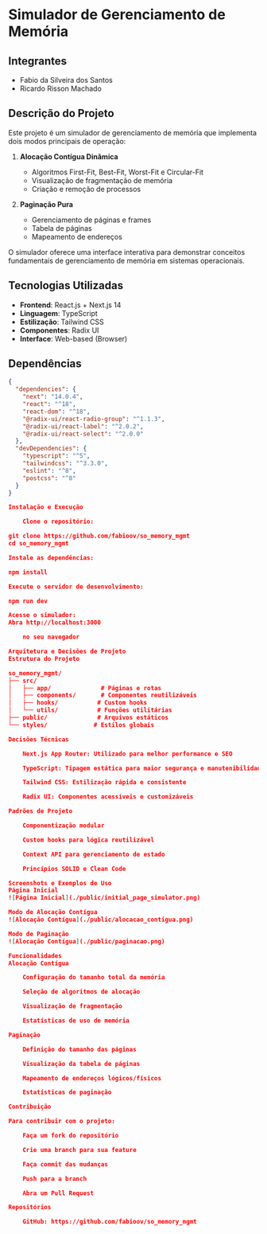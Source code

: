 # Simulador de Gerenciamento de Memória

## Integrantes

- Fabio da Silveira dos Santos
- Ricardo Risson Machado

## Descrição do Projeto

Este projeto é um simulador de gerenciamento de memória que implementa dois modos principais de operação:

1. **Alocação Contígua Dinâmica**

   - Algoritmos First-Fit, Best-Fit, Worst-Fit e Circular-Fit
   - Visualização de fragmentação de memória
   - Criação e remoção de processos

2. **Paginação Pura**
   - Gerenciamento de páginas e frames
   - Tabela de páginas
   - Mapeamento de endereços

O simulador oferece uma interface interativa para demonstrar conceitos fundamentais de gerenciamento de memória em sistemas operacionais.

## Tecnologias Utilizadas

- **Frontend**: React.js + Next.js 14
- **Linguagem**: TypeScript
- **Estilização**: Tailwind CSS
- **Componentes**: Radix UI
- **Interface**: Web-based (Browser)

## Dependências

```json
{
  "dependencies": {
    "next": "14.0.4",
    "react": "^18",
    "react-dom": "^18",
    "@radix-ui/react-radio-group": "^1.1.3",
    "@radix-ui/react-label": "^2.0.2",
    "@radix-ui/react-select": "^2.0.0"
  },
  "devDependencies": {
    "typescript": "^5",
    "tailwindcss": "^3.3.0",
    "eslint": "^8",
    "postcss": "^8"
  }
}

Instalação e Execução

    Clone o repositório:

git clone https://github.com/fabioov/so_memory_mgmt
cd so_memory_mgmt

Instale as dependências:

npm install

Execute o servidor de desenvolvimento:

npm run dev

Acesse o simulador:
Abra http://localhost:3000

    no seu navegador

Arquitetura e Decisões de Projeto
Estrutura do Projeto

so_memory_mgmt/
├── src/
│   ├── app/              # Páginas e rotas
│   ├── components/       # Componentes reutilizáveis
│   ├── hooks/           # Custom hooks
│   └── utils/           # Funções utilitárias
├── public/              # Arquivos estáticos
└── styles/             # Estilos globais

Decisões Técnicas

    Next.js App Router: Utilizado para melhor performance e SEO

    TypeScript: Tipagem estática para maior segurança e manutenibilidade

    Tailwind CSS: Estilização rápida e consistente

    Radix UI: Componentes acessíveis e customizáveis

Padrões de Projeto

    Componentização modular

    Custom hooks para lógica reutilizável

    Context API para gerenciamento de estado

    Princípios SOLID e Clean Code

Screenshots e Exemplos de Uso
Página Inicial
![Página Inicial](./public/initial_page_simulator.png)

Modo de Alocação Contígua
![Alocação Contígua](./public/alocacao_contigua.png)

Modo de Paginação
![Alocação Contígua](./public/paginacao.png)

Funcionalidades
Alocação Contígua

    Configuração do tamanho total da memória

    Seleção de algoritmos de alocação

    Visualização de fragmentação

    Estatísticas de uso de memória

Paginação

    Definição do tamanho das páginas

    Visualização da tabela de páginas

    Mapeamento de endereços lógicos/físicos

    Estatísticas de paginação

Contribuição

Para contribuir com o projeto:

    Faça um fork do repositório

    Crie uma branch para sua feature

    Faça commit das mudanças

    Push para a branch

    Abra um Pull Request

Repositórios

    GitHub: https://github.com/fabioov/so_memory_mgmt
```
